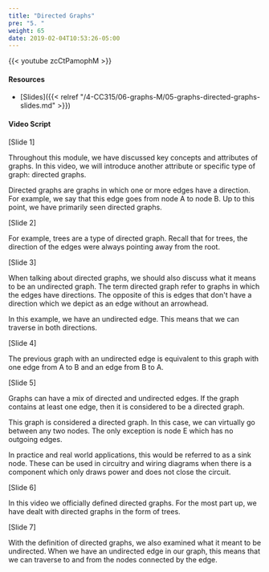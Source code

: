 ```yaml
---
title: "Directed Graphs"
pre: "5. "
weight: 65
date: 2019-02-04T10:53:26-05:00
---
```


{{< youtube zcCtPamophM >}}

#### Resources
* [Slides]({{< relref "/4-CC315/06-graphs-M/05-graphs-directed-graphs-slides.md" >}})

#### Video Script

[Slide 1]

Throughout this module, we have discussed key concepts and attributes of graphs. In this video, we will introduce another attribute or specific type of graph: directed graphs. 

Directed graphs are graphs in which one or more edges have a direction. For example, we say that this edge goes from node A to node B. Up to this point, we have primarily seen directed graphs. 


[Slide 2]

For example, trees are a type of directed graph. Recall that for trees, the direction of the edges were always pointing away from the root. 


[Slide 3]

When talking about directed graphs, we should also discuss what it means to be an undirected graph. The term directed graph refer to graphs in which the edges have directions. The opposite of this is edges that don't have a direction which we depict as an edge without an arrowhead. 

In this example, we have an undirected edge. This means that we can traverse in both directions. 

[Slide 4]

The previous graph with an undirected edge is equivalent to this graph with one edge from A to B and an edge from B to A. 

[Slide 5]

Graphs can have a mix of directed and undirected edges. If the graph contains at least one edge, then it is considered to be a directed graph. 

This graph is considered a directed graph. In this case, we can virtually go between any two nodes. The only exception is node E which has no outgoing edges. 

In practice and real world applications, this would be referred to as a sink node. These can be used in circuitry and wiring diagrams when there is a component which only draws power and does not close the circuit. 

[Slide 6]

In this video we officially defined directed graphs. For the most part up, we have dealt with directed graphs in the form of trees. 

[Slide 7]

With the definition of directed graphs, we also examined what it meant to be undirected. When we have an undirected edge in our graph, this means that we can traverse to and from the nodes connected by the edge. 